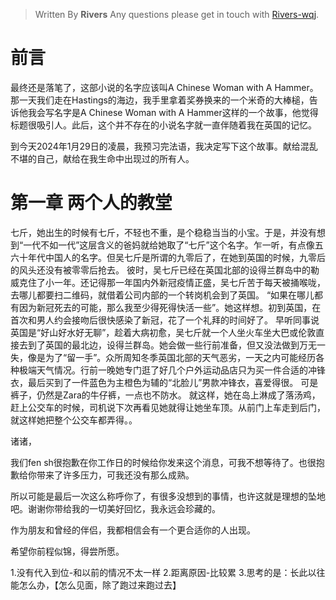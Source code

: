 
> Written By **Rivers**
> Any questions please get in touch with  [Rivers-wqj](https://rivers-wqj.github.io/).

# 前言
最终还是落笔了，这部小说的名字应该叫A Chinese Woman with A Hammer。那一天我们走在Hastings的海边，我手里拿着奖券换来的一个米奇的大棒槌，告诉他我会写名字是A Chinese Woman with A Hammer这样的一个故事，他觉得标题很吸引人。此后，这个并不存在的小说名字就一直伴随着我在英国的记忆。

到今天2024年1月29日的凌晨，我预习完法语，我决定写下这个故事。献给混乱不堪的自己，献给在我生命中出现过的所有人。

# 第一章 两个人的教堂
七斤，她出生的时候有七斤，不轻也不重，是个稳稳当当的小宝。于是，并没有想到“一代不如一代”这层含义的爸妈就给她取了“七斤”这个名字。乍一听，有点像五六十年代中国人的名字。但吴七斤是所谓的九零后了，在她到英国的时候，九零后的风头还没有被零零后抢去。
彼时，吴七斤已经在英国北部的设得兰群岛中的勒威克住了小一年。还记得那一年国内外新冠疫情正盛，吴七斤苦于每天被捅喉咙，去哪儿都要扫二维码，就借着公司内部的一个转岗机会到了英国。
“如果在哪儿都有因为新冠死去的可能，那么我至少得死得快活一些”。她这样想。初到英国，在首次和男人约会接吻后很快感染了新冠，花了一个礼拜的时间好了。
早听同事说英国是“好山好水好无聊”，趁着大病初愈，吴七斤就一个人坐火车坐大巴或伦敦直接去到了英国的最北边，设得兰群岛。她会做一些行前准备，但又没法做到万无一失，像是为了“留一手”。众所周知冬季英国北部的天气恶劣，一天之内可能经历各种极端天气情况。行前一晚她专门逛了好几个户外运动品店只为买一件合适的冲锋衣，最后买到了一件蓝色为主橙色为辅的“北脸儿”男款冲锋衣，喜爱得很。
可是裤子，仍然是Zara的牛仔裤，一点也不防水。
就这样，她在岛上淋成了落汤鸡，赶上公交车的时候，司机说下次再看见她就得让她坐车顶。从前门上车走到后门，就这样她把整个公交车都弄得。。



诸诸，

我们fen sh很抱歉在你工作日的时候给你发来这个消息，可我不想等待了。也很抱歉给你带来了许多压力，可我还没有那么成熟。

所以可能是最后一次这么称呼你了，有很多没想到的事情，也许这就是理想的坠地吧。谢谢你带给我的一切美好回忆，我永远会珍藏的。

作为朋友和曾经的伴侣，我都相信会有一个更合适你的人出现。

希望你前程似锦，得尝所愿。

1.没有代入到位-和以前的情况不太一样
2.距离原因-比较累
3.思考的是：长此以往能怎么办，【怎么见面，除了跑过来跑过去】





<!--stackedit_data:
eyJoaXN0b3J5IjpbLTEyNTkyMjA0NDAsLTE3NjAxMDI0MjUsLT
E3MDgzMjE5OTYsLTI3NDYxMTU0NCw5ODM2MTg3MDIsNzAyMzE4
ODkwLDUxNzA2MTAsMTAxMzI3MzUxMiwyNjIxODQ3MDMsLTEwMT
I1MTEwMzAsLTgyNzY1MzUwMF19
-->